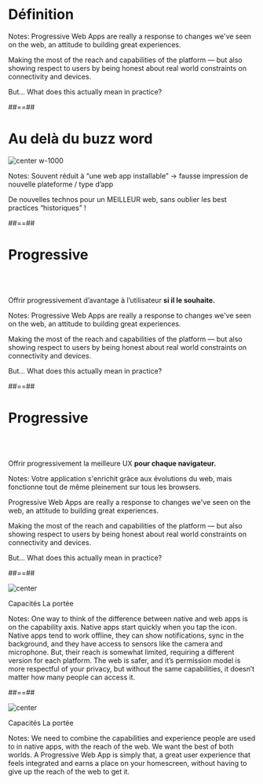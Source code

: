 
<!-- .slide: class="transition-white sfeir-bg-blue" -->

# Définition

Notes:
Progressive Web Apps are really a response to changes we've seen on the web, an attitude to building great experiences.

Making the most of the reach and capabilities of the platform — but also showing respect to users by being honest about real world constraints on connectivity and devices.

But... What does this actually mean in practice?


##==##

# Au delà du buzz word

![center w-1000](./assets/images/buzz_words.png)

Notes:
Souvent réduit à “une web app installable” -> fausse impression de nouvelle plateforme / type d’app

De nouvelles technos pour un MEILLEUR web, sans oublier les best practices “historiques” !

##==##

# Progressive
<!-- .element: class="center-big" -->

<br><br>

Offrir progressivement d’avantage à l’utilisateur **si il le souhaite.**

<!-- .element: class="center-big fragment" -->

Notes:
Progressive Web Apps are really a response to changes we've seen on the web, an attitude to building great experiences.

Making the most of the reach and capabilities of the platform — but also showing respect to users by being honest about real world constraints on connectivity and devices.

But... What does this actually mean in practice?

##==##


# Progressive
<!-- .element: class="center-big" -->

<br><br>

Offrir progressivement la meilleure UX **pour chaque navigateur.**

<!-- .element: class="center-big fragment" -->

Notes:
Votre application s'enrichit grâce aux évolutions du web, mais fonctionne tout de même pleinement sur tous les browsers.

Progressive Web Apps are really a response to changes we've seen on the web, an attitude to building great experiences.

Making the most of the reach and capabilities of the platform — but also showing respect to users by being honest about real world constraints on connectivity and devices.

But... What does this actually mean in practice?

##==##

![center](./assets/images/before_target.png)

<span class="target-capacities">Capacités</span>
<span class="target-touch">La portée</span>

Notes:
One way to think of the difference between native and web apps is on the capability axis. 
Native apps start quickly when you tap the icon. Native apps tend to work offline, they can show notifications, sync in the background, and they have access to sensors like the camera and microphone. 
But, their reach is somewhat limited, requiring a different version for each platform.
The web is safer, and it’s permission model is more respectful of your privacy, but without the same capabilities, it doesn’t matter how many people can access it.

##==##

![center](./assets/images/after_target.png)

<span class="target-capacities">Capacités</span>
<span class="target-touch">La portée</span>

Notes:
We need to combine the capabilities and experience people are used to in native apps, with the reach of the web. 
We want the best of both worlds. 
A Progressive Web App is simply that, a great user experience that feels integrated and earns a place on your homescreen, without having to give up the reach of the web to get it.

